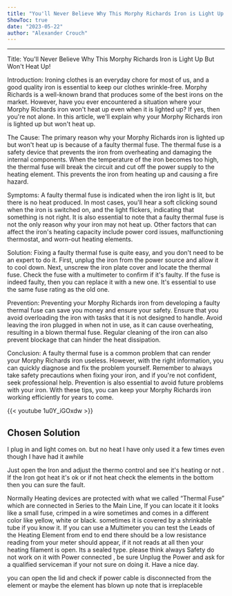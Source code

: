 ```yaml
---
title: "You'll Never Believe Why This Morphy Richards Iron is Light Up But Won't Heat Up!"
ShowToc: true 
date: "2023-05-22"
author: "Alexander Crouch"
---
```

*****
Title: You'll Never Believe Why This Morphy Richards Iron is Light Up But Won't Heat Up!

Introduction:
Ironing clothes is an everyday chore for most of us, and a good quality iron is essential to keep our clothes wrinkle-free. Morphy Richards is a well-known brand that produces some of the best irons on the market. However, have you ever encountered a situation where your Morphy Richards iron won't heat up even when it is lighted up? If yes, then you're not alone. In this article, we'll explain why your Morphy Richards iron is lighted up but won't heat up.

The Cause:
The primary reason why your Morphy Richards iron is lighted up but won't heat up is because of a faulty thermal fuse. The thermal fuse is a safety device that prevents the iron from overheating and damaging the internal components. When the temperature of the iron becomes too high, the thermal fuse will break the circuit and cut off the power supply to the heating element. This prevents the iron from heating up and causing a fire hazard.

Symptoms:
A faulty thermal fuse is indicated when the iron light is lit, but there is no heat produced. In most cases, you'll hear a soft clicking sound when the iron is switched on, and the light flickers, indicating that something is not right. It is also essential to note that a faulty thermal fuse is not the only reason why your iron may not heat up. Other factors that can affect the iron's heating capacity include power cord issues, malfunctioning thermostat, and worn-out heating elements.

Solution:
Fixing a faulty thermal fuse is quite easy, and you don't need to be an expert to do it. First, unplug the iron from the power source and allow it to cool down. Next, unscrew the iron plate cover and locate the thermal fuse. Check the fuse with a multimeter to confirm if it's faulty. If the fuse is indeed faulty, then you can replace it with a new one. It's essential to use the same fuse rating as the old one.

Prevention:
Preventing your Morphy Richards iron from developing a faulty thermal fuse can save you money and ensure your safety. Ensure that you avoid overloading the iron with tasks that it is not designed to handle. Avoid leaving the iron plugged in when not in use, as it can cause overheating, resulting in a blown thermal fuse. Regular cleaning of the iron can also prevent blockage that can hinder the heat dissipation.

Conclusion:
A faulty thermal fuse is a common problem that can render your Morphy Richards iron useless. However, with the right information, you can quickly diagnose and fix the problem yourself. Remember to always take safety precautions when fixing your iron, and if you're not confident, seek professional help. Prevention is also essential to avoid future problems with your iron. With these tips, you can keep your Morphy Richards iron working efficiently for years to come.

{{< youtube 1u0Y_iGOxdw >}} 



## Chosen Solution
 I plug in and light comes on.  but no heat I have only used it a few times even though I have had it awhile

 Just open the Iron and adjust the thermo control and see it's heating or not .
If the Iron got heat it's ok or if not heat check the elements in the bottom then you can sure the fault.

 Normally Heating devices are protected with what we called “Thermal Fuse” which are connected
in Series to the Main Line, If you can locate it it looks like a small fuse,  crimped in a wire sometimes and comes in a different color like yellow, white  or black.
sometimes it is covered by a shrinkable tube if you know it.
If you can use a Multimeter you can test the Leads of the Heating Element from end to end
there should be a low resistance reading from your meter should appear, if it not reads at all then your heating
filament is open. Its a sealed type.
please think always Safety do not work on it with Power connected , be sure Unplug the Power and
ask for a qualified serviceman if your not sure on doing it.
Have a nice day.

 you can open the lid and check if power cable is disconnected from the element or maybe the element has blown up note that is irreplaceble




